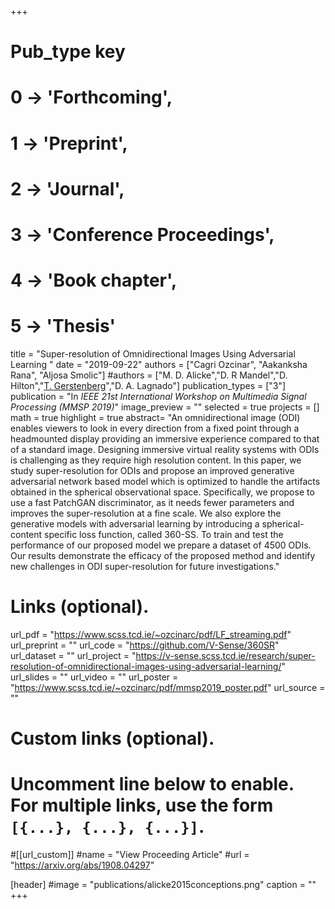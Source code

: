 +++
# Pub_type key
# 0 -> 'Forthcoming',
# 1 -> 'Preprint',
# 2 -> 'Journal',
# 3 -> 'Conference Proceedings',
# 4 -> 'Book chapter',
# 5 -> 'Thesis'

title = "Super-resolution of Omnidirectional Images Using Adversarial Learning "
date = "2019-09-22"
authors = ["Cagri Ozcinar", "Aakanksha Rana", "Aljosa Smolic"]
#authors = ["M. D. Alicke","D. R Mandel","D. Hilton","[T. Gerstenberg](https://tobiasgerstenberg.github.io/)","D. A. Lagnado"]
publication_types = ["3"]
publication = "In *IEEE 21st International Workshop on Multimedia Signal Processing (MMSP 2019)*"
image_preview = ""
selected = true
projects = []
math = true
highlight = true
abstract= "An omnidirectional image (ODI) enables viewers to look in every direction from a fixed point through a headmounted display providing an immersive experience compared to that of a standard image. Designing immersive virtual reality systems with ODIs is challenging as they require high resolution content. In this paper, we study super-resolution for ODIs and propose an improved generative adversarial network based model which is optimized to handle the artifacts obtained in the spherical observational space. Specifically, we propose to use a fast PatchGAN discriminator, as it needs fewer parameters and improves the super-resolution at a fine scale. We also explore the generative models with adversarial learning by introducing a spherical-content specific loss function, called 360-SS. To train and test the performance of our proposed model we prepare a dataset of 4500 ODIs. Our results demonstrate the efficacy of the proposed method and identify new challenges in ODI super-resolution for future investigations."

# Links (optional).
url_pdf = "https://www.scss.tcd.ie/~ozcinarc/pdf/LF_streaming.pdf"
url_preprint = ""
url_code = "https://github.com/V-Sense/360SR"
url_dataset = ""
url_project = "https://v-sense.scss.tcd.ie/research/super-resolution-of-omnidirectional-images-using-adversarial-learning/"
url_slides = ""
url_video = ""
url_poster = "https://www.scss.tcd.ie/~ozcinarc/pdf/mmsp2019_poster.pdf"
url_source = ""

# Custom links (optional).
#   Uncomment line below to enable. For multiple links, use the form `[{...}, {...}, {...}]`.
#[[url_custom]]
#name = "View Proceeding Article"
#url = "https://arxiv.org/abs/1908.04297"

[header]
#image = "publications/alicke2015conceptions.png"
caption = ""
+++


